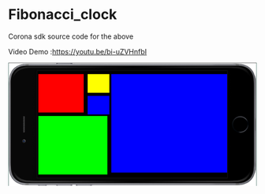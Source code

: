 # Fibonacci_clock
Corona sdk source code for the above

Video Demo  :https://youtu.be/bi-uZVHnfbI

![alt tag](https://github.com/Cuanshay/Fibonacci_clock/blob/master/Capture.PNG?raw=true)


